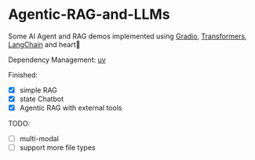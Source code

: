 # Agentic-RAG-and-LLMs
Some AI Agent and RAG demos implemented using [Gradio](https://www.gradio.app), [Transformers](Transformers), [LangChain](https://www.langchain.com/) and heart💖

Dependency Management: 
[uv](https://docs.astral.sh/uv/)


Finished:
- [x] simple RAG
- [x] state Chatbot
- [x] Agentic RAG with external tools
  
TODO:
- [ ] multi-modal
- [ ] support more file types